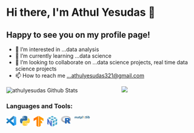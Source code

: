 # Hi there, I'm Athul Yesudas 👋 

## Happy to see you on my profile page! 

- 👀 I’m interested in ...data analysis
- 🌱 I’m currently learning ...data science
- 💞️ I’m looking to collaborate on ...data science projects, real time data science projects
- 📫 How to reach me ...athulyesudas321@gmail.com

<img align="right" width="200" src="https://github.com/athulyesudas/Animated-SVG/blob/main/Animated%20Cat/cat.svg" />
<img align="center" alt="athulyesudas Github Stats" src="https://github-readme-stats.vercel.app/api?username=athulyesudas&show_icons=true&hide_border=true&theme=dracula" />


### Languages and Tools:

<img align="left" alt="Visual Studio Code" width="26px" src="https://github.com/athulyesudas/athulyesudas/blob/main/Images/vscode.svg" style="padding-right:10px;" />
<img align="left" alt="Python" width="26px" src="https://github.com/athulyesudas/athulyesudas/blob/main/Images/python.svg" style="padding-right:10px;" />
<img align="left" alt="Tensorflow" width="26px" src="https://github.com/athulyesudas/athulyesudas/blob/main/Images/tensorflow.svg" style="padding-right:10px;" />
<img align="left" alt="Numpy" width="26px" src="https://github.com/athulyesudas/athulyesudas/blob/main/Images/numpy.svg" style="padding-right:10px;" />
<img align="left" alt="R" width="26px" src="https://github.com/athulyesudas/athulyesudas/blob/main/Images/r.svg" style="padding-right:10px;" />
<img align="left" alt="R" width="40px" src="https://github.com/athulyesudas/athulyesudas/blob/main/Images/matplotlib.svg" style="padding-right:10px;" />


